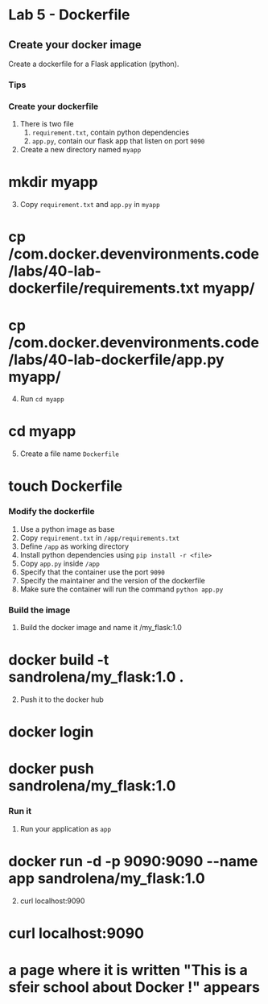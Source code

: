 # Lab 5 - Dockerfile

## Create your docker image

Create a dockerfile for a Flask application (python).

### Tips
 
### Create your dockerfile

1. There is two file 
   1. `requirement.txt`, contain python dependencies 
   2. `app.py`, contain our flask app that listen on port `9090`
2. Create a new directory named `myapp` 
 # mkdir myapp
3. Copy `requirement.txt` and `app.py` in `myapp`
 # cp /com.docker.devenvironments.code/labs/40-lab-dockerfile/requirements.txt myapp/
 # cp /com.docker.devenvironments.code/labs/40-lab-dockerfile/app.py myapp/
4. Run `cd myapp`
 # cd myapp
5. Create a file name `Dockerfile`
 # touch Dockerfile

### Modify the dockerfile

1. Use a python image as base
2. Copy `requirement.txt` in `/app/requirements.txt`
3. Define `/app` as working directory
4. Install python dependencies using `pip install -r <file>`
5. Copy `app.py` inside `/app`
6. Specify that the container use the port `9090`
7. Specify the maintainer and the version of the dockerfile
8. Make sure the container will run the command `python app.py`

### Build the image

1. Build the docker image and name it <dockerHubId>/my_flask:1.0
 # docker build -t sandrolena/my_flask:1.0 .
2. Push it to the docker hub
 # docker login
 # docker push sandrolena/my_flask:1.0

### Run it 

1. Run your application as `app`
 # docker run -d -p 9090:9090 --name app sandrolena/my_flask:1.0
2. curl localhost:9090
 # curl localhost:9090
 # a page where it is written "This is a sfeir school about Docker !" appears